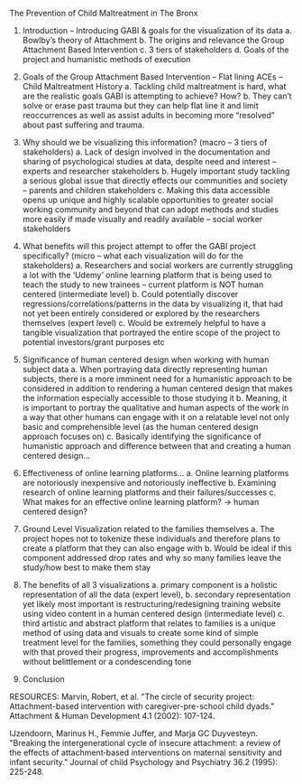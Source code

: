 The Prevention of Child Maltreatment in The Bronx

1.	Introduction – Introducing GABI & goals for the visualization of its data
a.	Bowlby’s theory of Attachment
b.	The origins and relevance the Group Attachment Based Intervention
c.	3 tiers of stakeholders 
d.	Goals of the project and humanistic methods of execution

2.	Goals of the Group Attachment Based Intervention – Flat lining ACEs – Child Maltreatment History
a.	Tackling child maltreatment is hard, what are the realistic goals GABI is attempting to achieve? How?
b.	They can’t solve or erase past trauma but they can help flat line it and limit reoccurrences as well as assist adults in becoming more “resolved” about past suffering and trauma. 

3.	Why should we be visualizing this information? (macro – 3 tiers of stakeholders)
a.	Lack of design involved in the documentation and sharing of psychological studies at data, despite need and interest – experts and researcher stakeholders
b.	Hugely important study tackling a serious global issue that directly effects our communities and society – parents and children stakeholders
c.	Making this data accessible opens up unique and highly scalable opportunities to greater social working community and beyond that can adopt methods and studies more easily if made visually and readily available – social worker stakeholders

4.	What benefits will this project attempt to offer the GABI project specifically? (micro – what each visualization will do for the stakeholders)
a.	Researchers and social workers are currently struggling a lot with the ‘Udemy’ online learning platform that is being used to teach the study to new trainees – current platform is NOT human centered (intermediate level)
b.	Could potentially discover regressions/correlations/patterns in the data by visualizing it, that had not yet been entirely considered or explored by the researchers themselves (expert level)
c.	Would be extremely helpful to have a tangible visualization that portrayed the entire scope of the project to potential investors/grant purposes etc

5.	Significance of human centered design when working with human subject data
a.	When portraying data directly representing human subjects, there is a more imminent need for a humanistic approach to be considered in addition to rendering a human centered design that makes the information especially accessible to those studying it
b.	Meaning, it is important to portray the qualitative and human aspects of the work in a way that other humans can engage with it on a relatable level not only basic and comprehensible level (as the human centered design approach focuses on)
c.	Basically identifying the significance of humanistic approach and difference between that and creating a human centered design…

6.	Effectiveness of online learning platforms…
a.	Online learning platforms are notoriously inexpensive and notoriously ineffective
b.	Examining research of online learning platforms and their failures/successes
c.	What makes for an effective online learning platform? → human centered design? 

7.	Ground Level Visualization related to the families themselves
a.	The project hopes not to tokenize these individuals and therefore plans to create a platform that they can also engage with
b.	Would be ideal if this component addressed drop rates and why so many families leave the study/how best to make them stay

8.	The benefits of all 3 visualizations 
a.	primary component is a holistic representation of all the data (expert level), 
b.	secondary representation yet likely most important is restructuring/redesigning training website using video content in a human centered design (intermediate level) 
c.	third artistic and abstract platform that relates to families is a unique method of using data and visuals to create some kind of simple treatment level for the families, something they could personally engage with that proved their progress, improvements and accomplishments without belittlement or a condescending tone

9.	Conclusion


RESOURCES:
Marvin, Robert, et al. "The circle of security project: Attachment-based intervention with caregiver-pre-school child dyads." Attachment & Human Development 4.1 (2002): 107-124.

IJzendoorn, Marinus H., Femmie Juffer, and Marja GC Duyvesteyn. "Breaking the intergenerational cycle of insecure attachment: a review of the effects of attachment‐based interventions on maternal sensitivity and infant security." Journal of child Psychology and Psychiatry 36.2 (1995): 225-248.
